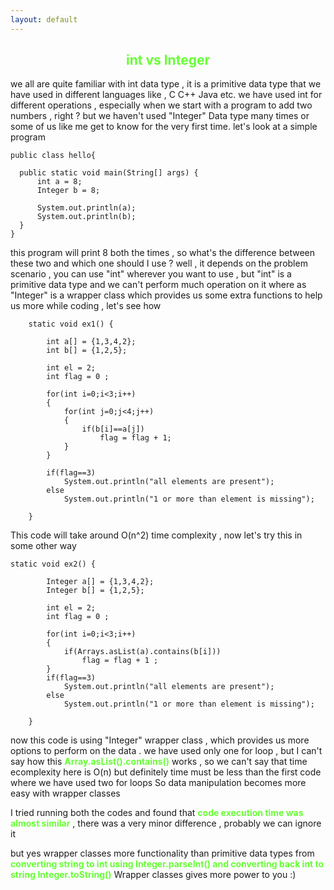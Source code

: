 ```yaml
---
layout: default
---
```


<center><h2 style="color:#66FF33">int vs Integer</h2></center>

we all are quite familiar with int data type , it is a primitive data type that we have used in different languages like , C C++ Java etc.
we have used int for different operations , especially when we start with a program to add two numbers , right ? but we haven't used
"Integer" Data type many times or some of us like me get to know for the very first time. 
let's look at a simple program

```
public class hello{
  
  public static void main(String[] args) {
      int a = 8;
      Integer b = 8;
      
      System.out.println(a);
      System.out.println(b);
  }
}

```

this program will print 8 both the times , so what's the difference between these two and which one should I use ? well , it depends on the 
problem scenario , you can use "int" wherever  you want to use , but "int" is a primitive data type and we can't perform much operation on it
where as "Integer" is a wrapper class which provides us some extra functions to help us more while coding , let's see how

```
	static void ex1() {
		
		int a[] = {1,3,4,2};
		int b[] = {1,2,5};
		
		int el = 2;
		int flag = 0 ;
		
		for(int i=0;i<3;i++)
		{
			for(int j=0;j<4;j++)
			{
				if(b[i]==a[j])
					flag = flag + 1;
			}
		}
		
		if(flag==3)
			System.out.println("all elements are present");
		else
			System.out.println("1 or more than element is missing");
		
	}
```
This code will take around O(n^2) time complexity , now let's try this in some other way

```
static void ex2() {
		
		Integer a[] = {1,3,4,2};
		Integer b[] = {1,2,5};
		
		int el = 2;
		int flag = 0 ;
		
		for(int i=0;i<3;i++)
		{
			if(Arrays.asList(a).contains(b[i]))
				flag = flag + 1 ;
		}
		if(flag==3)
			System.out.println("all elements are present");
		else
			System.out.println("1 or more than element is missing");
		
	}

```
now this code is using "Integer" wrapper class , which provides us more options to perform on the data .
we have used only one for loop , but I can't say how this <b style="color:#66FF33">Array.asList().contains()</b> works , so we can't 
say that time ecomplexity here is O(n) but definitely time must be less than the first code where we have used
two for loops
So data manipulation becomes more easy with wrapper classes 

I tried running both the codes and found that <b style="color:#66FF33">code execution time was almost similar</b> , there was a very minor difference , probably
we can ignore it 

but yes wrapper classes more functionality than primitive data types 
from <b style="color:#66FF33">converting string to int using Integer.parseInt() and converting back int to string Integer.toString()</b>
Wrapper classes gives more power to you :)
